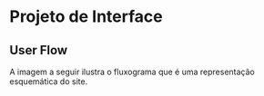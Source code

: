 # Projeto de Interface

## User Flow

A imagem a seguir ilustra o fluxograma que é uma representação esquemática do site. 



